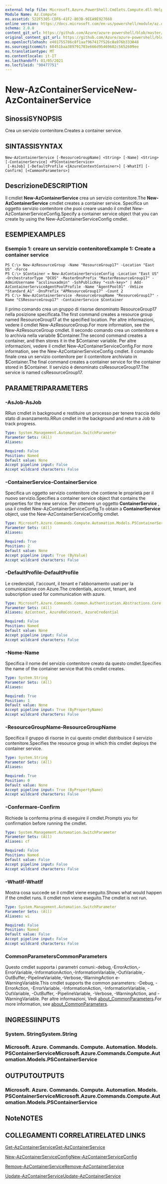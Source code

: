 ```yaml
---
external help file: Microsoft.Azure.PowerShell.Cmdlets.Compute.dll-Help.xml
Module Name: Az.Compute
ms.assetid: 522F5305-CDF6-41F2-803B-9EEA9E927668
online version: https://docs.microsoft.com/en-us/powershell/module/az.compute/new-azcontainerservice
schema: 2.0.0
content_git_url: https://github.com/Azure/azure-powershell/blob/master/src/Compute/Compute/help/New-AzContainerService.md
original_content_git_url: https://github.com/Azure/azure-powershell/blob/master/src/Compute/Compute/help/New-AzContainerService.md
ms.openlocfilehash: e401755786c8f1aaf967417f526c8a976b333048
ms.sourcegitcommit: 68451baa389791703e666d95469602c5652609ee
ms.translationtype: MT
ms.contentlocale: it-IT
ms.lasthandoff: 01/05/2021
ms.locfileid: "98477751"
---
```

# <span data-ttu-id="d5656-101">New-AzContainerService</span><span class="sxs-lookup"><span data-stu-id="d5656-101">New-AzContainerService</span></span>

## <span data-ttu-id="d5656-102">Sinossi</span><span class="sxs-lookup"><span data-stu-id="d5656-102">SYNOPSIS</span></span>
<span data-ttu-id="d5656-103">Crea un servizio contenitore.</span><span class="sxs-lookup"><span data-stu-id="d5656-103">Creates a container service.</span></span>

## <span data-ttu-id="d5656-104">SINTASSI</span><span class="sxs-lookup"><span data-stu-id="d5656-104">SYNTAX</span></span>

```
New-AzContainerService [-ResourceGroupName] <String> [-Name] <String> [-ContainerService] <PSContainerService>
 [-AsJob] [-DefaultProfile <IAzureContextContainer>] [-WhatIf] [-Confirm] [<CommonParameters>]
```

## <span data-ttu-id="d5656-105">Descrizione</span><span class="sxs-lookup"><span data-stu-id="d5656-105">DESCRIPTION</span></span>
<span data-ttu-id="d5656-106">Il cmdlet **New-AzContainerService** crea un servizio contenitore.</span><span class="sxs-lookup"><span data-stu-id="d5656-106">The **New-AzContainerService** cmdlet creates a container service.</span></span>
<span data-ttu-id="d5656-107">Specifica un oggetto servizio contenitore che puoi creare usando il cmdlet New-AzContainerServiceConfig.</span><span class="sxs-lookup"><span data-stu-id="d5656-107">Specify a container service object that you can create by using the New-AzContainerServiceConfig cmdlet.</span></span>

## <span data-ttu-id="d5656-108">ESEMPI</span><span class="sxs-lookup"><span data-stu-id="d5656-108">EXAMPLES</span></span>

### <span data-ttu-id="d5656-109">Esempio 1: creare un servizio contenitore</span><span class="sxs-lookup"><span data-stu-id="d5656-109">Example 1: Create a container service</span></span>
```
PS C:\> New-AzResourceGroup -Name "ResourceGroup17" -Location "East US" -Force
PS C:\> $Container = New-AzContainerServiceConfig -Location "East US" -OrchestratorType "DCOS" -MasterDnsPrefix "MasterResourceGroup17" -AdminUsername "acslinuxadmin" -SshPublicKey "<ssh-key>" | Add-AzContainerServiceAgentPoolProfile -Name "AgentPool01" -VmSize "Standard_A1" -DnsPrefix "APResourceGroup17" -Count 2
PS C:\> New-AzContainerService -ResourceGroupName "ResourceGroup17" -Name "CSResourceGroup17" -ContainerService $Container
```

<span data-ttu-id="d5656-110">Il primo comando crea un gruppo di risorse denominato ResourceGroup17 nella posizione specificata.</span><span class="sxs-lookup"><span data-stu-id="d5656-110">The first command creates a resource group named ResourceGroup17 at the specified location.</span></span>
<span data-ttu-id="d5656-111">Per altre informazioni, vedere il cmdlet New-AzResourceGroup.</span><span class="sxs-lookup"><span data-stu-id="d5656-111">For more information, see the New-AzResourceGroup cmdlet.</span></span>
<span data-ttu-id="d5656-112">Il secondo comando crea un contenitore e lo archivia nella variabile $Container.</span><span class="sxs-lookup"><span data-stu-id="d5656-112">The second command creates a container, and then stores it in the $Container variable.</span></span>
<span data-ttu-id="d5656-113">Per altre informazioni, vedere il cmdlet New-AzContainerServiceConfig.</span><span class="sxs-lookup"><span data-stu-id="d5656-113">For more information, see the New-AzContainerServiceConfig cmdlet.</span></span>
<span data-ttu-id="d5656-114">Il comando finale crea un servizio contenitore per il contenitore archiviato in $Container.</span><span class="sxs-lookup"><span data-stu-id="d5656-114">The final command creates a container service for the container stored in $Container.</span></span>
<span data-ttu-id="d5656-115">Il servizio è denominato csResourceGroup17.</span><span class="sxs-lookup"><span data-stu-id="d5656-115">The service is named csResourceGroup17.</span></span>

## <span data-ttu-id="d5656-116">PARAMETRI</span><span class="sxs-lookup"><span data-stu-id="d5656-116">PARAMETERS</span></span>

### <span data-ttu-id="d5656-117">-AsJob</span><span class="sxs-lookup"><span data-stu-id="d5656-117">-AsJob</span></span>
<span data-ttu-id="d5656-118">RRun cmdlet in background e restituire un processo per tenere traccia dello stato di avanzamento.</span><span class="sxs-lookup"><span data-stu-id="d5656-118">RRun cmdlet in the background and return a Job to track progress.</span></span>

```yaml
Type: System.Management.Automation.SwitchParameter
Parameter Sets: (All)
Aliases:

Required: False
Position: Named
Default value: None
Accept pipeline input: False
Accept wildcard characters: False
```

### <span data-ttu-id="d5656-119">-ContainerService</span><span class="sxs-lookup"><span data-stu-id="d5656-119">-ContainerService</span></span>
<span data-ttu-id="d5656-120">Specifica un oggetto servizio contenitore che contiene le proprietà per il nuovo servizio.</span><span class="sxs-lookup"><span data-stu-id="d5656-120">Specifies a container service object that contains the properties for the new service.</span></span>
<span data-ttu-id="d5656-121">Per ottenere un oggetto **ContainerService** , usa il cmdlet New-AzContainerServiceConfig.</span><span class="sxs-lookup"><span data-stu-id="d5656-121">To obtain a **ContainerService** object, use the New-AzContainerServiceConfig cmdlet.</span></span>

```yaml
Type: Microsoft.Azure.Commands.Compute.Automation.Models.PSContainerService
Parameter Sets: (All)
Aliases:

Required: True
Position: 2
Default value: None
Accept pipeline input: True (ByValue)
Accept wildcard characters: False
```

### <span data-ttu-id="d5656-122">-DefaultProfile</span><span class="sxs-lookup"><span data-stu-id="d5656-122">-DefaultProfile</span></span>
<span data-ttu-id="d5656-123">Le credenziali, l'account, il tenant e l'abbonamento usati per la comunicazione con Azure.</span><span class="sxs-lookup"><span data-stu-id="d5656-123">The credentials, account, tenant, and subscription used for communication with azure.</span></span>

```yaml
Type: Microsoft.Azure.Commands.Common.Authentication.Abstractions.Core.IAzureContextContainer
Parameter Sets: (All)
Aliases: AzContext, AzureRmContext, AzureCredential

Required: False
Position: Named
Default value: None
Accept pipeline input: False
Accept wildcard characters: False
```

### <span data-ttu-id="d5656-124">-Nome</span><span class="sxs-lookup"><span data-stu-id="d5656-124">-Name</span></span>
<span data-ttu-id="d5656-125">Specifica il nome del servizio contenitore creato da questo cmdlet.</span><span class="sxs-lookup"><span data-stu-id="d5656-125">Specifies the name of the container service that this cmdlet creates.</span></span>

```yaml
Type: System.String
Parameter Sets: (All)
Aliases:

Required: True
Position: 1
Default value: None
Accept pipeline input: True (ByPropertyName)
Accept wildcard characters: False
```

### <span data-ttu-id="d5656-126">-ResourceGroupName</span><span class="sxs-lookup"><span data-stu-id="d5656-126">-ResourceGroupName</span></span>
<span data-ttu-id="d5656-127">Specifica il gruppo di risorse in cui questo cmdlet distribuisce il servizio contenitore.</span><span class="sxs-lookup"><span data-stu-id="d5656-127">Specifies the resource group in which this cmdlet deploys the container service.</span></span>

```yaml
Type: System.String
Parameter Sets: (All)
Aliases:

Required: True
Position: 0
Default value: None
Accept pipeline input: True (ByPropertyName)
Accept wildcard characters: False
```

### <span data-ttu-id="d5656-128">-Confermare</span><span class="sxs-lookup"><span data-stu-id="d5656-128">-Confirm</span></span>
<span data-ttu-id="d5656-129">Richiede la conferma prima di eseguire il cmdlet.</span><span class="sxs-lookup"><span data-stu-id="d5656-129">Prompts you for confirmation before running the cmdlet.</span></span>

```yaml
Type: System.Management.Automation.SwitchParameter
Parameter Sets: (All)
Aliases: cf

Required: False
Position: Named
Default value: False
Accept pipeline input: False
Accept wildcard characters: False
```

### <span data-ttu-id="d5656-130">-WhatIf</span><span class="sxs-lookup"><span data-stu-id="d5656-130">-WhatIf</span></span>
<span data-ttu-id="d5656-131">Mostra cosa succede se il cmdlet viene eseguito.</span><span class="sxs-lookup"><span data-stu-id="d5656-131">Shows what would happen if the cmdlet runs.</span></span>
<span data-ttu-id="d5656-132">Il cmdlet non viene eseguito.</span><span class="sxs-lookup"><span data-stu-id="d5656-132">The cmdlet is not run.</span></span>

```yaml
Type: System.Management.Automation.SwitchParameter
Parameter Sets: (All)
Aliases: wi

Required: False
Position: Named
Default value: False
Accept pipeline input: False
Accept wildcard characters: False
```

### <span data-ttu-id="d5656-133">CommonParameters</span><span class="sxs-lookup"><span data-stu-id="d5656-133">CommonParameters</span></span>
<span data-ttu-id="d5656-134">Questo cmdlet supporta i parametri comuni:-debug,-ErrorAction,-ErrorVariable,-InformationAction,-InformationVariable,-OutVariable,-OutBuffer,-PipelineVariable,-Verbose,-WarningAction e-WarningVariable.</span><span class="sxs-lookup"><span data-stu-id="d5656-134">This cmdlet supports the common parameters: -Debug, -ErrorAction, -ErrorVariable, -InformationAction, -InformationVariable, -OutVariable, -OutBuffer, -PipelineVariable, -Verbose, -WarningAction, and -WarningVariable.</span></span> <span data-ttu-id="d5656-135">Per altre informazioni, Vedi [about_CommonParameters](http://go.microsoft.com/fwlink/?LinkID=113216).</span><span class="sxs-lookup"><span data-stu-id="d5656-135">For more information, see [about_CommonParameters](http://go.microsoft.com/fwlink/?LinkID=113216).</span></span>

## <span data-ttu-id="d5656-136">INGRESSI</span><span class="sxs-lookup"><span data-stu-id="d5656-136">INPUTS</span></span>

### <span data-ttu-id="d5656-137">System. String</span><span class="sxs-lookup"><span data-stu-id="d5656-137">System.String</span></span>

### <span data-ttu-id="d5656-138">Microsoft. Azure. Commands. Compute. Automation. Models. PSContainerService</span><span class="sxs-lookup"><span data-stu-id="d5656-138">Microsoft.Azure.Commands.Compute.Automation.Models.PSContainerService</span></span>

## <span data-ttu-id="d5656-139">OUTPUT</span><span class="sxs-lookup"><span data-stu-id="d5656-139">OUTPUTS</span></span>

### <span data-ttu-id="d5656-140">Microsoft. Azure. Commands. Compute. Automation. Models. PSContainerService</span><span class="sxs-lookup"><span data-stu-id="d5656-140">Microsoft.Azure.Commands.Compute.Automation.Models.PSContainerService</span></span>

## <span data-ttu-id="d5656-141">Note</span><span class="sxs-lookup"><span data-stu-id="d5656-141">NOTES</span></span>

## <span data-ttu-id="d5656-142">COLLEGAMENTI CORRELATI</span><span class="sxs-lookup"><span data-stu-id="d5656-142">RELATED LINKS</span></span>

[<span data-ttu-id="d5656-143">Get-AzContainerService</span><span class="sxs-lookup"><span data-stu-id="d5656-143">Get-AzContainerService</span></span>](./Get-AzContainerService.md)

[<span data-ttu-id="d5656-144">New-AzContainerServiceConfig</span><span class="sxs-lookup"><span data-stu-id="d5656-144">New-AzContainerServiceConfig</span></span>](./New-AzContainerServiceConfig.md)

[<span data-ttu-id="d5656-145">Remove-AzContainerService</span><span class="sxs-lookup"><span data-stu-id="d5656-145">Remove-AzContainerService</span></span>](./Remove-AzContainerService.md)

[<span data-ttu-id="d5656-146">Update-AzContainerService</span><span class="sxs-lookup"><span data-stu-id="d5656-146">Update-AzContainerService</span></span>](./Update-AzContainerService.md)


